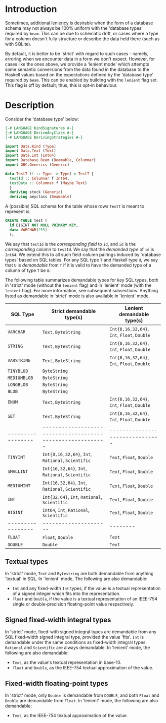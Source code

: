 # Introduction

Sometimes, additional leniency is desirable when the form of a database schema
may not always be 100% uniform with the 'database types' required by `beam`.
This can be due to schematic drift, or cases where a type for a column doesn't
fully structure or describe the data held there (such as with SQLite). 

By default, it is better to be 'strict' with regard to such cases - namely,
erroring when we encounter data in a form we don't expect. However, for cases
like the ones above, we provide a 'lenient mode' which attempts some semantic
conversions from the data found in the database to the Haskell values based on
the expectations defined by the 'database type' required by `beam`. This can be
enabled by building with the `lenient` flag set. This flag is off by default;
thus, this is opt-in behaviour.

# Description

Consider the 'database type' below:

```haskell
{-# LANGUAGE KindSignatures #-}
{-# LANGUAGE DeriveAnyClass #-}
{-# LANGUAGE DerivingStrategies #-}

import Data.Kind (Type)
import Data.Text (Text)
import Data.Int (Int64)
import Database.Beam (Beamable, Columnar)
import GHC.Generics (Generic)

data TestT (f :: Type -> Type) = TestT {
  testId :: Columnar f Int64,
  testData :: Columnar f (Maybe Text)
  }
  deriving stock (Generic)
  deriving anyclass (Beamable)
```

A (possible) SQL schema for the table whose rows `TestT` is meant to represent
is: 

```sql
CREATE TABLE test (
  id BIGINT NOT NULL PRIMARY KEY,
  data VARCHAR(255)
  );
```

We say that `testId` is the _corresponding field_ to `id`, and `id` is the
_corresponding column_ to `testId`. We say that the _demanded type_ of `id` is
`Int64`. We extend this to all such field-column pairings induced by 'database
types' based on SQL tables. For any SQL type `T` and Haskell type `U`, we say
that `U` is _demandable_ from `T` if it is valid to have the demanded type of a
column of type `T` be `U`.

The following table summarizes demandable types for key SQL types, both in
'strict' mode (without the `lenient` flag) and in 'lenient' mode (with the
`lenient` flag). For more information, see subsequent subsections. Anything
listed as demandable in 'strict' mode is also available in 'lenient' mode.

|**SQL Type**     |**Strict demandable type(s)**|**Lenient demandable type(s)**                     |
|-----------------|-----------------------------|---------------------------------------------------|
|``VARCHAR``      |``Text``, ``ByteString``     |``Int{8,16,32,64}``, ``Int``, ``Float``, ``Double``|
|``STRING``       |``Text``, ``ByteString``     |``Int{8,16,32,64}``, ``Int``, ``Float``, ``Double``|                  
|``VARSTRING``    |``Text``, ``ByteString``     |``Int{8,16,32,64}``, ``Int``, ``Float``, ``Double``|
|``TINYBLOB``     |``ByteString``               |                                                   |
|``MEDIUMBLOB``   |``ByteString``               |                                                   | 
|``LONGBLOB``     |``ByteString``               |                                                   |
|``BLOB``         |``ByteString``               |                                                   |
|``ENUM``         |``Text``, ``ByteString``     |``Int{8,16,32,64}``, ``Int``, ``Float``, ``Double``|
|``SET``          |``Text``, ``ByteString``     |``Int{8,16,32,64}``, ``Int``, ``Float``, ``Double``|
|-----------------|----------------------------------------------------------|-------------------------------|
|``TINYINT``      |``Int{8,16,32,64}``, ``Int``, ``Rational``, ``Scientific``|``Text``, ``Float``, ``Double``|
|``SMALLINT``     |``Int{16,32,64}``, ``Int``, ``Rational``, ``Scientific``  |``Text``, ``Float``, ``Double``|
|``MEDIUMINT``    |``Int{16,32,64}``, ``Int``, ``Rational``, ``Scientific``  |``Text``, ``Float``, ``Double``|
|``INT``          |``Int{32,64}``, ``Int``, ``Rational``, ``Scientific``     |``Text``, ``Float``, ``Double``|
|``BIGINT``       |``Int64``, ``Int``, ``Rational``, ``Scientific``          |``Text``, ``Float``, ``Double``|
|-----------------|---------------------|--------|
|``FLOAT``        |``Float``, ``Double``|``Text``|
|``DOUBLE``       |``Double``           |``Text``|

## Textual types

In 'strict' mode, ``Text`` and ``Bytestring`` are both demandable from anything
'textual' in SQL. In 'lenient' mode, The following are also demandable:

* ``Int`` and any fixed-width ``Int`` types, if the value is a textual
  representation of a signed integer which fits into the representation.
* ``Float`` and ``Double``, if the value is a textual representation of an
  IEEE-754 single or double-precision floating-point value respectively.

## Signed fixed-width integral types

In 'strict' mode, fixed-with signed integral types are demandable from any SQL
fixed-width signed integral type, provided the value 'fits'. ``Int`` is
demandable under the same conditions as fixed-width integral types. ``Rational``
and ``Scientific`` are always demandable. In 'lenient' mode, the following are
also demandable:

* ``Text``, as the value's textual representation in base-10.
* ``Float`` and ``Double``, as the IEEE-754 textual approximation of the value.

## Fixed-width floating-point types

In 'strict' mode, only ``Double`` is demandable from ``DOUBLE``, and both
``Float`` and ``Double`` are demandable from ``Float``. In 'lenient' mode, the
following are also demandable: 

* ``Text``, as the IEEE-754 textual approximation of the value.
